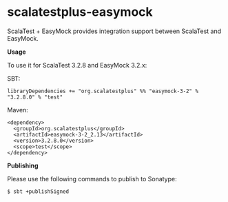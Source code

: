 # scalatestplus-easymock
 ScalaTest + EasyMock provides integration support between ScalaTest and EasyMock.

 **Usage**

To use it for ScalaTest 3.2.8 and EasyMock 3.2.x: 

SBT: 

```
libraryDependencies += "org.scalatestplus" %% "easymock-3-2" % "3.2.8.0" % "test"
```

Maven: 

```
<dependency>
  <groupId>org.scalatestplus</groupId>
  <artifactId>easymock-3-2_2.13</artifactId>
  <version>3.2.8.0</version>
  <scope>test</scope>
</dependency>
```

**Publishing**

Please use the following commands to publish to Sonatype: 

```
$ sbt +publishSigned
```
